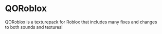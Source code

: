 # QORoblox
QORoblox is a texturepack for Roblox that includes many fixes and changes to both sounds and textures!
